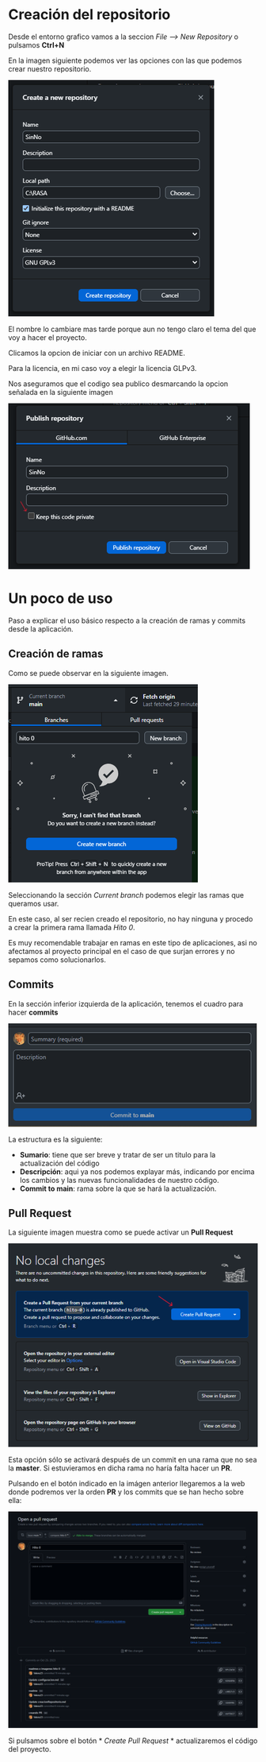 # Creación del repositorio

Desde el entorno grafico vamos a la seccion *File --> New Repository* o pulsamos **Ctrl+N**

En la imagen siguiente podemos ver las opciones con las que podemos crear nuestro repositorio.

![foto9](imagenes/foto9.png)

El nombre lo cambiare mas tarde porque aun no tengo claro el tema del que voy a hacer el proyecto. 

Clicamos la opcion de iniciar con un archivo README.

Para la licencia, en mi	caso voy a elegir la licencia GLPv3.		

Nos aseguramos que el codigo sea publico desmarcando la opcion señalada en la siguiente imagen

![foto10](imagenes/foto10.png)

# Un poco de uso

Paso a explicar el uso básico respecto a la creación de ramas y commits desde la aplicación.

## Creación de ramas

Como se puede observar en la siguiente imagen.

![foto11](imagenes/foto11.png)

Seleccionando la sección *Current branch* podemos elegir las ramas que queramos usar.

En este caso, al ser recien creado el repositorio, no hay ninguna y procedo a crear la primera rama llamada *Hito 0*.

Es muy recomendable trabajar en ramas en este tipo de aplicaciones, asi no afectamos al proyecto principal en el caso de que surjan errores y no sepamos como solucionarlos.


## Commits

En la sección inferior izquierda de la aplicación, tenemos el cuadro para hacer **commits**

![foto12](imagenes/foto12.png)

La estructura es la siguiente:
- **Sumario**: tiene que ser breve y tratar de ser un titulo para la actualización del código
- **Descripción**: aqui ya nos podemos explayar más, indicando por encima los cambios y las nuevas funcionalidades de nuestro código.
- **Commit to main**: rama sobre la que se hará la actualización.

## Pull Request

La siguiente imagen muestra como se puede activar un **Pull Request**

![foto13](imagenes/foto13.png)

Esta opción sólo se activará después de un commit en una rama que no sea la **master**. Si estuvieramos en dicha rama no haría falta hacer un **PR**.

Pulsando en el botón indicado en la imágen anterior llegaremos a la web donde podremos ver la orden **PR** y los commits que se han hecho sobre ella:

![foto14](imagenes/foto14.png)

Si pulsamos sobre el botón * *Create Pull Request* * actualizaremos el código del proyecto.
